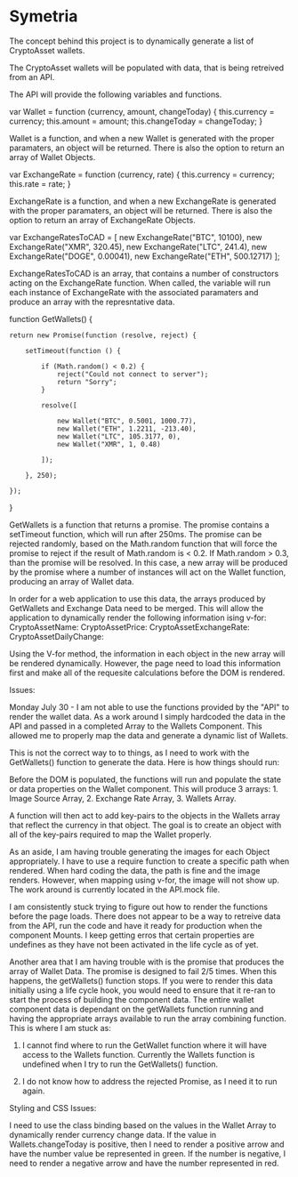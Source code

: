 # Symetria

The concept behind this project is to dynamically generate a list of CryptoAsset wallets. 

The CryptoAsset wallets will be populated with data, that is being retreived from an API. 

The API will provide the following variables and functions. 

var Wallet = function (currency, amount, changeToday) {
	this.currency = currency;
	this.amount = amount;
	this.changeToday = changeToday;
}

Wallet is a function, and when a new Wallet is generated with the proper paramaters, 
an object will be returned. There is also the option to return an array of Wallet Objects. 

var ExchangeRate = function (currency, rate) {
	this.currency = currency;
	this.rate = rate;
}

ExchangeRate is a function, and when a new ExchangeRate is generated with the proper paramaters, 
an object will be returned. There is also the option to return an array of ExchangeRate Objects. 

var ExchangeRatesToCAD = [
	new ExchangeRate("BTC", 10100),
	new ExchangeRate("XMR", 320.45),
	new ExchangeRate("LTC", 241.4), 
	new ExchangeRate("DOGE", 0.00041),
	new ExchangeRate("ETH", 500.12717)
];

ExchangeRatesToCAD is an array, that contains a number of constructors acting on the ExchangeRate function. When called, the variable will run each instance of ExchangeRate with the associated paramaters and produce an array with the represntative data. 

function GetWallets() {

	return new Promise(function (resolve, reject) {

		setTimeout(function () {

			if (Math.random() < 0.2) {
				reject("Could not connect to server");
				return "Sorry";
			}

			resolve([

				new Wallet("BTC", 0.5001, 1000.77),
				new Wallet("ETH", 1.2211, -213.40),
				new Wallet("LTC", 105.3177, 0),
				new Wallet("XMR", 1, 0.48)

			]);

		}, 250);

	});

}

GetWallets is a function that returns a promise. The promise contains a setTimeout function, which will run after 250ms. The promise can be rejected randomly, based on the Math.random function that will
force the promise to reject if the result of Math.random is < 0.2. If Math.random > 0.3, than the promise will be resolved. In this case, a new array will be produced by the promise where a number 
of instances will act on the Wallet function, producing an array of Wallet data. 

In order for a web application to use this data, the arrays produced by GetWallets and Exchange Data need to be merged. This will allow the application to dynamically render the following information ising v-for: 
CryptoAssetName:
CryptoAssetPrice:
CryptoAssetExchangeRate:
CryptoAssetDailyChange:

Using the V-for method, the information in each object in the new array will be rendered dynamically. However, the page need to load this information first and make all of the requesite calculations before the DOM is rendered. 

Issues:

Monday July 30 - 
I am not able to use the functions provided by the "API" to render the wallet data. As a work around I simply hardcoded the data in the API and passed in a completed Array to the Wallets Component. This allowed me to properly map the data and generate a dynamic list of Wallets. 

This is not the correct way to to things, as I need to work with the GetWallets() function to generate the data. Here is how things should run:

Before the DOM is populated, the functions will run and populate the state or data properties on the Wallet component. This will produce 3 arrays: 1. Image Source Array, 2. Exchange Rate Array, 3. Wallets Array. 

A function will then act to add key-pairs to the objects in the Wallets array that reflect the currency in that object. The goal is to create an object with all of the key-pairs required to map the Wallet properly. 

As an aside, I am having trouble generating the images for each Object appropriately. I have to use a require function to create a specific path when rendered. When hard coding the data, the path is fine and the image renders. However, when mapping using v-for, the image will not show up. The work around is currently located in the API.mock file. 

I am consistently stuck trying to figure out how to render the functions before the page loads. There does not appear to be a way to retreive data from the API, run the code and have it ready for production when the component Mounts. I keep getting erros that certain properties are undefines as they have not been activated in the life cycle as of yet. 

Another area that I am having trouble with is the promise that produces the array of Wallet Data. The promise is designed to fail 2/5 times. When this happens, the getWallets() function stops. If you were to render this data initially using a life cycle hook, you would need to ensure that it re-ran to start the process of building the component data. The entire wallet component data is dependant on the getWallets function running and having the appropriate arrays available to run the array combining function. This is where I am stuck as:

1. I cannot find where to run the GetWallet function where it will have access to the Wallets function. Currently the Wallets function is undefined when I try to run the GetWallets() function. 

2. I do not know how to address the rejected Promise, as I need it to run again. 

Styling and CSS Issues: 

I need to use the class binding based on the values in the Wallet Array to dynamically render currency change data. If the value in Wallets.changeToday is positive, then I need to render a positive arrow and have the number value be represented in green. If the number is negative, I need to render a negative arrow and have the number represented in red. 

